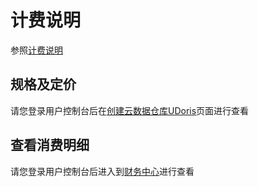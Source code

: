 # 计费说明

参照[计费说明](https://docs.ucloud.cn/charge/upgrade)

## 规格及定价

请您登录用户控制台后在[创建云数据仓库UDoris](https://console.ucloud.cn/udw/doris/create)页面进行查看

## 查看消费明细

请您登录用户控制台后进入到[财务中心](https://console.ucloud.cn/uaccount/transaction)进行查看

